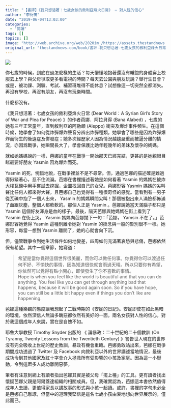 ```yaml
---
title: "【書評】《我只想活著：七歲女孩的敘利亞烽火日常》 — 對人性的信心"
author: "李衍蒨"
date: "2019-06-04T13:03:00"
categories:
  - "閱讀"
tags: []
topics: []
image: "http://web.archive.org/web/2020im_/https://assets.thestandnews.com/media/photos/Bana20Alabed-04_SxyMB.png"
original_url: "thestandnews.com/book/書評-我只想活著-七歲女孩的敘利亞烽火日常-對人性的信心"
---
```

![](http://web.archive.org/web/2020im_/https://assets.thestandnews.com/media/photos/Bana20Alabed-04_SxyMB.png)

你七歲的時候，到底在過怎麼樣的生活？每天懵懂地抱著還沒有睡飽的身體穿上校服去上學？與父母爭取更多看電視的時間？每天去公園與朋友玩說？舉行生日會？或是，被功課、測驗、考試、補習班堆得不能休息？試想像這一切突然全都消失。再沒有學校，再沒有朋友，再沒有玩樂時間。

什麼都沒有。

《我只想活著：七歲女孩的敘利亞烽火日常 (Dear World：A Syrian Girl’s Story of War and Plea for Peace) 》的作者芭娜．阿拉貝得 (Bana Alabed) ，七歲的她有三年正常童年，直到敘利亞的阿勒頗 (Aleppo) 衝突及爆炸事件頻生。在這個時候，她學會了如何從炸彈爆炸聲音分辨出炸彈種類。她學會了哪些是因為炸彈爆炸而衍生的後遺症及併發症；她多次經歷家人因為情況越趨嚴重而被逼分離的情況，亦因爲戰爭，她瞬間長大了，學會保護比她年輕幾年的弟妹及懷孕的媽媽。

就如她媽媽說的一樣，芭娜的童年在戰爭一開始那天已經完結，更甚的是她親眼目睹最要好朋友 Yasmin 因為爆炸而死。

Yasmin 的死，惋惜地說，在戰爭裡並不是不尋常。但，通過芭娜的描述確是難過得揪緊著心，忍不住流淚。芭娜在書裡描述著她是如何看著 Yasmin 的媽媽在被炸大樓瓦礫中用手嘗試去挖掘，企圖找回自己的女兒。芭娜形容 Yasmin 媽媽的尖叫聲比任何人都來得大聲，且芭娜自己也覺得有一種很奇怪的感覺。當看到有一男子從瓦礫中抱了一個人出來， Yasmin 的媽媽瞬間尖叫！那個被抱出來人滿臉都佈滿了血跟灰塵，整個人都軟軟的。那個人正是 Yasmin 。芭娜說她當天滿腦子都只是 Yasmin 這個好友渾身是血的樣子。最後，隔天芭娜與她媽媽在街上看到了 Yasmin 在街上哭， Yasmin 媽媽向芭娜拋下一句：「芭娜， Yamsin 不在了。」芭娜形容她覺得 Yasmin 這種別離令她對 Yasmin 的掛念與一般的暫別很不一樣。她形容，每當一想到 Yasmin 離開了，她的心就會向下沉。

但，儘管戰爭令到她生活條件如何地變差，四周如何充滿著哀愁與悲傷，芭娜依然保有希望。其中一個章節，她寫道：

> 希望是當你覺得這個世界很美麗，而你可以做任何事。你覺得你可以渡過任何不好、不愉快的事情，因為知道很快就會雨過天晴。所以只要你有希望，你依然可以覺得有點小開心，即使發生了你不喜歡的事情。  
> Hope is when you feel like the world is beautiful and that you can do anything. You feel like you can get through anything bad that happens, because it will be good again soon. So if you have hope, you can still be a little bit happy even if things you don’t like are happening.

芭娜這種樂觀的態度讓我想起了二戰時期的《安妮的日記》。安妮即使在如此黑暗的環境，依然深信人無論多醜惡都依然有美好的一面。兩名女孩對人性的信心，對於我這個成年人來說，實在是自愧不如。

耶魯大學教授 Timothy Snyder 出版的 《 論暴政：二十世紀的二十個教訓 (On Tyranny, Twenty Lessons from the Twentieth Century) 》警告世人現在的世界沒有完全吸收上世紀的歷史教訓，暴政有機會重臨。芭娜勇敢站出來，芭娜在戰爭期間成功透過了 Twitter 及 Facebook 向敘利亞以外的世界講述當地情況，最後成功令到其他國家及紅十字會介入拯救所有受影響的小孩及家庭。因為這一小舉動，令到這麽多人成功離開惡夢。

筆者有注意到網上有讀者指出芭娜其實是被父母「擺上檯」的工具。更有讀者找出懷疑芭娜父親是阿爾蓋達組織的相關成員。但，我確實認為，芭娜這本書依然值得成年人去讀，更值得家長以講故事的形式與小孩一起讀。或許，書裡的字句未必全是芭娜自己雕琢，但當中的道理我堅信是這名七歲小孩由衷地想向世界展示的，僅此而已。
